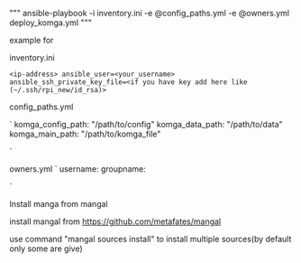 """ ansible-playbook -i inventory.ini -e @config_paths.yml -e @owners.yml deploy_komga.yml """

example for 

inventory.ini

`
    <ip-address> ansible_user=<your_username> ansible_ssh_private_key_file=<if you have key add here like (~/.ssh/rpi_new/id_rsa)>
`

config_paths.yml

`
    komga_config_path: "/path/to/config"
    komga_data_path: "/path/to/data"
    komga_main_path: "/path/to/komga_file"

`

owners.yml
`
    username: <username>
    groupname: <group>

`



Install manga from mangal

install mangal from https://github.com/metafates/mangal

use command "mangal sources install" to install multiple sources(by default only some are give)

